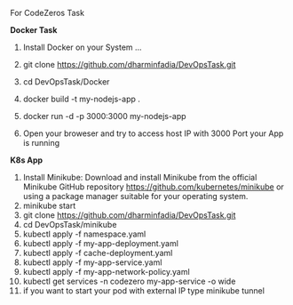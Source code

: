 For CodeZeros Task

**Docker Task**

1.  Install Docker on your System ...
2.  git clone https://github.com/dharminfadia/DevOpsTask.git
3.  cd DevOpsTask/Docker
4.  docker build -t my-nodejs-app .
5.  docker run -d -p 3000:3000 my-nodejs-app

6.  Open your broweser and try to access host IP with 3000 Port your App is running

**K8s App**

1. Install Minikube:
Download and install Minikube from the official Minikube GitHub repository https://github.com/kubernetes/minikube or using a package manager suitable for your operating system.
2. minikube start
3. git clone https://github.com/dharminfadia/DevOpsTask.git
4. cd DevOpsTask/minikube
5. kubectl apply -f namespace.yaml
6. kubectl apply -f my-app-deployment.yaml
7. kubectl apply -f cache-deployment.yaml
8. kubectl apply -f my-app-service.yaml
9. kubectl apply -f my-app-network-policy.yaml
10. kubectl get services -n codezero my-app-service -o wide
11. if you want to start your pod with external IP type minikube tunnel
